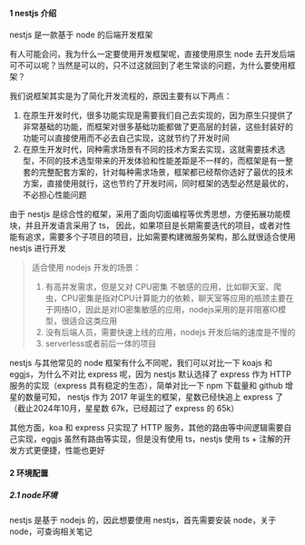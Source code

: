 #### 1 nestjs 介绍

nestjs 是一款基于 node 的后端开发框架

有人可能会问，我为什么一定要使用开发框架呢，直接使用原生 node 去开发后端可不可以呢？当然是可以的，只不过这就回到了老生常谈的问题，为什么要使用框架？

我们说框架其实是为了简化开发流程的，原因主要有以下两点：

1. 在原生开发时代，很多功能实现是需要我们自己去实现的，因为原生只提供了非常基础的功能，而框架对很多基础功能都做了更高层的封装，这些封装好的功能可以直接使用而不必去自己实现，这就节约了开发时间
2. 在原生开发时代，同种需求场景有不同的技术方案去实现，这就需要技术选型，不同的技术选型带来的开发体验和性能差距是不一样的，而框架是有一整套的完整配套方案的，针对每种需求场景，框架都已经帮你选好了最优的技术方案，直接使用就行，这也节约了开发时间，同时框架的选型必然是最优的，不必担心性能问题

由于 nestjs 是综合性的框架，采用了面向切面编程等优秀思想，方便拓展功能模块，并且开发语言采用了 ts， 因此，如果项目是长期需要迭代的项目，或者对性能有追求，需要多个子项目的项目，比如需要构建微服务架构，那么就很适合使用 nestjs 进行开发

> 适合使用 nodejs 开发的场景：
>
> 1. 有高并发需求，但是又对 CPU密集 不敏感的应用，比如聊天室、爬虫，CPU密集是指对CPU计算能力的依赖，聊天室等应用的瓶颈主要在于网络IO，因此是对IO密集敏感的应用，nodejs采用的是非阻塞IO模型，很适合这类应用
> 2. 没有后端人员，需要快速上线的应用，nodejs 开发后端的速度是不慢的
> 3. serverless或者前后一体的项目

nestjs 与其他常见的 node 框架有什么不同呢，我们可以对比一下 koajs 和 eggjs，为什么不对比 express 呢，因为 nestjs 默认选择了 express 作为 HTTP 服务的实现（express 具有稳定的生态），简单对比一下 npm 下载量和 github 增星的数量可知， nestjs 作为 2017 年诞生的框架，星数已经快追上 express 了（截止2024年10月，星星数 67k，已经超过了 express 的 65k）

其他方面，koa 和 express 只实现了 HTTP 服务，其他的路由等中间逻辑需要自己实现，eggjs 虽然有路由等实现，但是没有使用 ts，nestjs 使用 ts + 注解的开发方式更便捷，性能也更好

#### 2 环境配置

##### 2.1 node环境

nestjs 是基于 nodejs 的，因此想要使用 nestjs，首先需要安装 node，关于 node，可查询相关笔记
